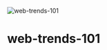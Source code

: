 ![web-trends-101](https://archive.org/services/img/HighVoltage09.06.2009101fm/full/pct:300/0/default.jpg)
# web-trends-101
